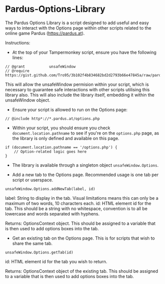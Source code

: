 # Pardus-Options-Library
The Pardus Options Library is a script designed to add useful and easy ways to interact with  the Options page within other scripts related to the online game Pardus (https://pardus.at).

Instructions:
 - At the top of your Tampermonkey script, ensure you have the following lines:
```
// @grant           unsafeWindow
// @require         https://gist.github.com/Tro95/3b102f4b834682bd2d2793b66e47845a/raw/pardus_options.js
```
This will allow the unsafeWindow permision within your script, which is necessary to guarantee safe
interactions with other scripts utilising this library also. This will also include the library
itself, embedding it within the unsafeWindow object.

 - Ensure your script is allowed to run on the Options page:
```        
// @include http*://*.pardus.at/options.php
```
 - Within your script, you should ensure you check `document.location.pathname` to see if you're on the `options.php` page, as the library is only defined and available on this page.

```
if (document.location.pathname == '/options.php') {
    // Option-related logic goes here
}
```
 - The library is available through a singleton object `unsafeWindow.Options`.

 - Add a new tab to the Options page. Recommended usage is one tab per script or userspace.

```
unsafeWindow.Options.addNewTab(label, id)
```                    
label:  String to display in the tab. Visual limitations means this can only be a maximum
        of two words, 10 characters each.
id:     HTML element id for the tab. This should be a string with no whitespace, convention
        is to all be lowercase and words separated with hyphens. 

Returns:    OptionsContext object. This should be assigned to a variable that is then used
            to add options boxes into the tab.

 - Get an existing tab on the Options page. This is for scripts that wish to share the same tab.

```
unsafeWindow.Options.getTab(id)
```
id:     HTML element id for the tab you wish to return.

Returns:    OptionsContext object of the existing tab. This should be assigned to a variable
            that is then used to add options boxes into the tab.
